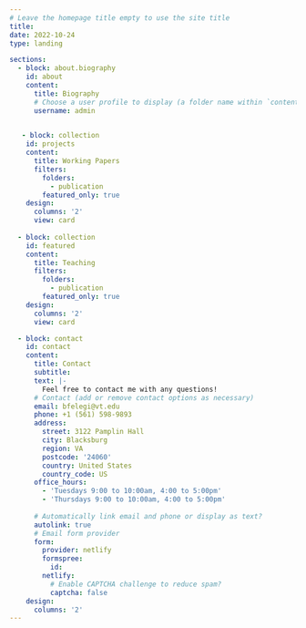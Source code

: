 ```yaml
---
# Leave the homepage title empty to use the site title
title: 
date: 2022-10-24
type: landing

sections:
  - block: about.biography
    id: about
    content:
      title: Biography
      # Choose a user profile to display (a folder name within `content/authors/`)
      username: admin
  

   - block: collection
    id: projects
    content:
      title: Working Papers
      filters:
        folders:
          - publication
        featured_only: true
    design:
      columns: '2'
      view: card
     
  - block: collection
    id: featured
    content:
      title: Teaching
      filters:
        folders:
          - publication
        featured_only: true
    design:
      columns: '2'
      view: card

  - block: contact
    id: contact
    content:
      title: Contact
      subtitle:
      text: |-
        Feel free to contact me with any questions!
      # Contact (add or remove contact options as necessary)
      email: bfelegi@vt.edu
      phone: +1 (561) 598-9893
      address:
        street: 3122 Pamplin Hall
        city: Blacksburg
        region: VA
        postcode: '24060'
        country: United States
        country_code: US
      office_hours:
        - 'Tuesdays 9:00 to 10:00am, 4:00 to 5:00pm'
        - 'Thursdays 9:00 to 10:00am, 4:00 to 5:00pm'
    
      # Automatically link email and phone or display as text?
      autolink: true
      # Email form provider
      form:
        provider: netlify
        formspree:
          id:
        netlify:
          # Enable CAPTCHA challenge to reduce spam?
          captcha: false
    design:
      columns: '2'
---
```

